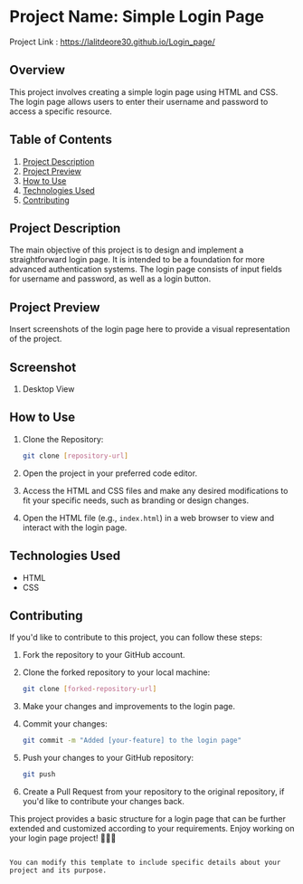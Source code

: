 
# Project Name: Simple Login Page

Project Link :  https://lalitdeore30.github.io/Login_page/

## Overview

This project involves creating a simple login page using HTML and CSS. The login page allows users to enter their username and password to access a specific resource.

## Table of Contents

1. [Project Description](#project-description)
2. [Project Preview](#project-preview)
3. [How to Use](#how-to-use)
4. [Technologies Used](#technologies-used)
5. [Contributing](#contributing)

## Project Description

The main objective of this project is to design and implement a straightforward login page. It is intended to be a foundation for more advanced authentication systems. The login page consists of input fields for username and password, as well as a login button.

## Project Preview

Insert screenshots of the login page here to provide a visual representation of the project.

## Screenshot 

1. Desktop View 



## How to Use

1. Clone the Repository:
   ```bash
   git clone [repository-url]
   ```

2. Open the project in your preferred code editor.

3. Access the HTML and CSS files and make any desired modifications to fit your specific needs, such as branding or design changes.

4. Open the HTML file (e.g., `index.html`) in a web browser to view and interact with the login page.

## Technologies Used

- HTML
- CSS

## Contributing

If you'd like to contribute to this project, you can follow these steps:

1. Fork the repository to your GitHub account.

2. Clone the forked repository to your local machine:
   ```bash
   git clone [forked-repository-url]
   ```

3. Make your changes and improvements to the login page.

4. Commit your changes:
   ```bash
   git commit -m "Added [your-feature] to the login page"
   ```

5. Push your changes to your GitHub repository:
   ```bash
   git push
   ```

6. Create a Pull Request from your repository to the original repository, if you'd like to contribute your changes back.

This project provides a basic structure for a login page that can be further extended and customized according to your requirements. Enjoy working on your login page project! 👤🔐🌐
```

You can modify this template to include specific details about your project and its purpose.
